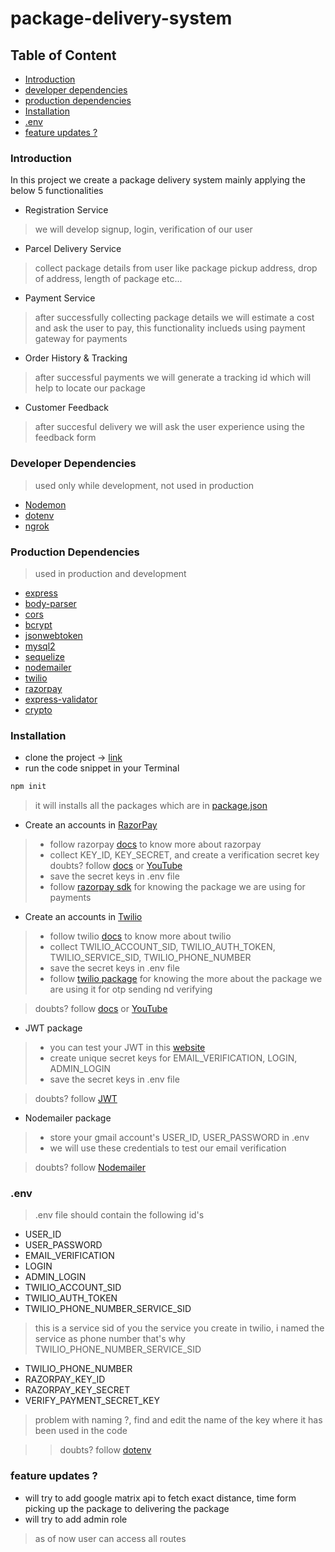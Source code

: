 # package-delivery-system

## Table of Content 
- [Introduction](#introduction)
- [developer dependencies](#developer-dependencies)
- [production dependencies](#production-dependencies)
- [Installation](#installation)
- [.env](#env)
- [feature updates ?](#feature-updates--)

### Introduction
In this project we create a package delivery system mainly applying the below 5 functionalities
- Registration Service
> we will develop signup, login, verification of our user
- Parcel Delivery Service
> collect package details from user like package pickup address, drop of address, length of package etc...
- Payment Service
> after successfully collecting package details we will estimate a cost and ask the user to pay, this functionality inclueds using payment gateway for payments
- Order History & Tracking
> after successful payments we will generate a tracking id which will help to locate our package
- Customer Feedback
> after succesful delivery we will ask the user experience using the feedback form

### Developer Dependencies
> used only while development, not used in production
- [Nodemon](https://www.npmjs.com/package/nodemon)
- [dotenv](https://www.npmjs.com/package/dotenv)
- [ngrok](https://www.npmjs.com/package/ngrok)

### Production Dependencies
> used in production and development
- [express](https://www.npmjs.com/package/express)
- [body-parser](https://www.npmjs.com/package/body-parser)
- [cors](https://www.npmjs.com/package/cors)
- [bcrypt](https://www.npmjs.com/package/bcrypt)
- [jsonwebtoken](https://www.npmjs.com/package/jsonwebtoken)
- [mysql2](https://www.npmjs.com/package/mysql2)
- [sequelize](https://www.npmjs.com/package/sequelize)
- [nodemailer](https://www.npmjs.com/package/nodemailer)
- [twilio](https://www.npmjs.com/package/twilio)
- [razorpay](https://www.npmjs.com/package/razorpay)
- [express-validator](https://www.npmjs.com/package/express-validator)
- [crypto](https://www.npmjs.com/package/crypto)

### Installation
- clone the project -> [link](https://github.com/Dheerajpenta/package-delivery-system.git)
- run the code snippet in your Terminal
```JavaScript
npm init
```
> it will installs all the packages which are in [package.json](https://github.com/Dheerajpenta/package-delivery-system/blob/main/package.json)

- Create an accounts in [RazorPay](https://razorpay.com/)
> - follow razorpay [docs](https://razorpay.com/docs/) to know more about razorpay
> - collect KEY_ID, KEY_SECRET, and create a verification secret key 
> doubts? follow [docs](https://razorpay.com/docs/) or [YouTube](https://www.youtube.com/watch?v=DuL0bwvH1kg)
> - save the secret keys in .env file
> - follow [razorpay sdk](https://github.com/razorpay/razorpay-node) for knowing the package we are using for payments

- Create an accounts in [Twilio](https://www.twilio.com/)
> - follow twilio [docs](https://www.twilio.com/docs/) to know more about twilio 
> - collect TWILIO_ACCOUNT_SID, TWILIO_AUTH_TOKEN, TWILIO_SERVICE_SID, TWILIO_PHONE_NUMBER
> - save the secret keys in .env file
> - follow [twilio package](https://www.twilio.com/docs/verify/api) for knowing the more about the package we are using it for otp sending nd verifying

> doubts? follow [docs](https://www.twilio.com/docs/) or [YouTube](https://www.youtube.com/watch?v=UBjMm_nb45U)

- JWT package
> - you can test your JWT in this [website](https://jwt.io/)
> - create unique secret keys for EMAIL_VERIFICATION, LOGIN, ADMIN_LOGIN
> - save the secret keys in .env file

> doubts? follow [JWT](https://github.com/auth0/node-jsonwebtoken)

- Nodemailer package
> - store your gmail account's USER_ID, USER_PASSWORD in .env
> - we will use these credentials to test our email verification 

> doubts? follow [Nodemailer](https://nodemailer.com/about/)

### .env 
> .env file should contain the following id's
- USER_ID
- USER_PASSWORD
- EMAIL_VERIFICATION 
- LOGIN
- ADMIN_LOGIN
- TWILIO_ACCOUNT_SID
- TWILIO_AUTH_TOKEN
- TWILIO_PHONE_NUMBER_SERVICE_SID 
> this is a service sid of you the service you create in twilio, i named the service as phone number that's why TWILIO_PHONE_NUMBER_SERVICE_SID
- TWILIO_PHONE_NUMBER
- RAZORPAY_KEY_ID
- RAZORPAY_KEY_SECRET
- VERIFY_PAYMENT_SECRET_KEY
> problem with naming ?, find and edit the name of the key where it has been used in the code

> > doubts? follow [dotenv](https://www.npmjs.com/package/dotenv)

### feature updates  ?
- will try to add google matrix api to fetch exact distance, time form picking up the package to delivering the package
- will try to add admin role 
> as of now user can access all routes
